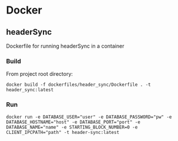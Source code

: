 # Docker

## headerSync
Dockerfile for running headerSync in a container

### Build
From project root directory:
```
docker build -f dockerfiles/header_sync/Dockerfile . -t header_sync:latest
```

### Run
```
docker run -e DATABASE_USER="user" -e DATABASE_PASSWORD="pw" -e DATABASE_HOSTNAME="host" -e DATABASE_PORT="port" -e DATABASE_NAME="name" -e STARTING_BLOCK_NUMBER=0 -e CLIENT_IPCPATH="path" -t header-sync:latest
```
